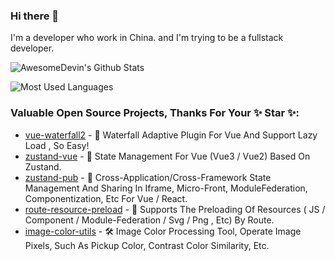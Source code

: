 ### Hi there 👋
I'm a developer who work in China. and I'm trying to be a fullstack developer.

![AwesomeDevin's Github Stats](https://github-readme-stats-git-masterrstaa-rickstaa.vercel.app/api?username=awesomedevin&show_icons=true&theme=highcontrast&count_private=true&border_radius=50%&include_all_commits=true&hide_border=true&icon_color=red)

![Most Used Languages](https://github-readme-stats-git-masterrstaa-rickstaa.vercel.app/api/top-langs/?username=awesomedevin&theme=highcontrast&layout=compact&border_radius=50%&hide_border=true)

### Valuable Open Source Projects, Thanks For Your ✨ Star ✨:
- [vue-waterfall2](https://github.com/AwesomeDevin/vue-waterfall2) - 🧩 Waterfall Adaptive Plugin For Vue And Support Lazy Load , So Easy!
- [zustand-vue](https://github.com/AwesomeDevin/zustand-vue) - 🐻 State Management For Vue (Vue3 / Vue2) Based On Zustand.
- [zustand-pub](https://github.com/AwesomeDevin/zustand-pub) - 🐻 Cross-Application/Cross-Framework State Management And Sharing In Iframe, Micro-Front, ModuleFederation, Componentization, Etc For Vue / React.
- [route-resource-preload](https://github.com/AwesomeDevin/route-resource-preload) - 🚀 Supports The Preloading Of Resources ( JS / Component / Module-Federation / Svg / Png , Etc) By Route.
- [image-color-utils](https://github.com/AwesomeDevin/ImageColorUtils) - 🛠 Image Color Processing Tool, Operate Image Pixels, Such As Pickup Color, Contrast Color Similarity, Etc.





<!-- 
[![AwesomeDevin's GitHub stats](https://github-readme-stats.vercel.app/api?username=awesomedevin&show_icons=true&theme=highcontrast)](https://github.com/anuraghazra/github-readme-stats)

[![Most Used Languages](https://github-readme-stats.vercel.app/api/top-langs/?username=awesomedevin&layout=compact&theme=highcontrast&border_radius=50%&hide_border=true)](https://github.com/anuraghazra/github-readme-stats)
 -->
<!--
**AwesomeDevin/AwesomeDevin** is a ✨ _special_ ✨ repository because its `README.md` (this file) appears on your GitHub profile.

Here are some ideas to get you started:

- 🔭 I’m currently working on ...
- 🌱 I’m currently learning ...
- 👯 I’m looking to collaborate on ...
- 🤔 I’m looking for help with ...
- 💬 Ask me about ...
- 📫 How to reach me: ...
- 😄 Pronouns: ...
- ⚡ Fun fact: ...
-->


